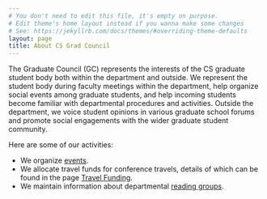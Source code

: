 ```yaml
---
# You don't need to edit this file, it's empty on purpose.
# Edit theme's home layout instead if you wanna make some changes
# See: https://jekyllrb.com/docs/themes/#overriding-theme-defaults
layout: page
title: About CS Grad Council
---
```


The Graduate Council (GC) represents the interests of the CS graduate student body both within the department and outside.
We represent the student body during faculty meetings within the department, help organize social events among graduate students, and help incoming students become familiar with departmental procedures and activities.
Outside the department, we voice student opinions in various graduate school forums and promote social engagements with the wider graduate student community.

Here are some of our activities:
- We organize [events](/events/).
- We allocate travel funds for conference travels, details of which can be found in the page [Travel Funding](/travel_funding/).
- We maintain information about departmental [reading groups](/ReadingGroups/).
